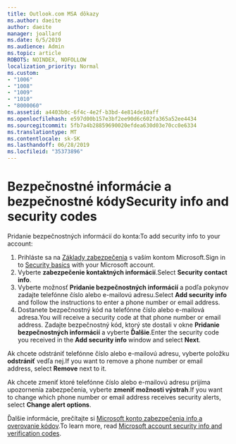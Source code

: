 ```yaml
---
title: Outlook.com MSA dôkazy
ms.author: daeite
author: daeite
manager: joallard
ms.date: 6/5/2019
ms.audience: Admin
ms.topic: article
ROBOTS: NOINDEX, NOFOLLOW
localization_priority: Normal
ms.custom:
- "1006"
- "1008"
- "1009"
- "1010"
- "8000060"
ms.assetid: a4403b0c-6f4c-4e2f-b3bd-4e814de10aff
ms.openlocfilehash: e597d00b157e3bf2ee90d6c602fa365a52ee4434
ms.sourcegitcommit: 5fb7a4b28859690020efdea630d03e70cc0e6334
ms.translationtype: MT
ms.contentlocale: sk-SK
ms.lasthandoff: 06/28/2019
ms.locfileid: "35373896"
---
```

# <a name="security-info-and-security-codes"></a><span data-ttu-id="50e42-102">Bezpečnostné informácie a bezpečnostné kódy</span><span class="sxs-lookup"><span data-stu-id="50e42-102">Security info and security codes</span></span>

<span data-ttu-id="50e42-103">Pridanie bezpečnostných informácií do konta:</span><span class="sxs-lookup"><span data-stu-id="50e42-103">To add security info to your account:</span></span>

1. <span data-ttu-id="50e42-104">Prihláste sa na [Základy zabezpečenia](https://account.microsoft.com/security) s vaším kontom Microsoft.</span><span class="sxs-lookup"><span data-stu-id="50e42-104">Sign in to [Security basics](https://account.microsoft.com/security) with your Microsoft account.</span></span>
1. <span data-ttu-id="50e42-105">Vyberte **zabezpečenie kontaktných informácií**.</span><span class="sxs-lookup"><span data-stu-id="50e42-105">Select **Security contact info**.</span></span>
1. <span data-ttu-id="50e42-106">Vyberte možnosť **Pridanie bezpečnostných informácií** a podľa pokynov zadajte telefónne číslo alebo e-mailovú adresu.</span><span class="sxs-lookup"><span data-stu-id="50e42-106">Select **Add security info** and follow the instructions to enter a phone number or email address.</span></span>
1. <span data-ttu-id="50e42-107">Dostanete bezpečnostný kód na telefónne číslo alebo e-mailová adresa.</span><span class="sxs-lookup"><span data-stu-id="50e42-107">You will receive a security code at that phone number or email address.</span></span> <span data-ttu-id="50e42-108">Zadajte bezpečnostný kód, ktorý ste dostali v okne **Pridanie bezpečnostných informácií** a vyberte **Ďalšie**.</span><span class="sxs-lookup"><span data-stu-id="50e42-108">Enter the security code you received in the **Add security info** window and select **Next**.</span></span>

<span data-ttu-id="50e42-109">Ak chcete odstrániť telefónne číslo alebo e-mailovú adresu, vyberte položku **odstrániť** vedľa nej.</span><span class="sxs-lookup"><span data-stu-id="50e42-109">If you want to remove a phone number or email address, select **Remove** next to it.</span></span>

<span data-ttu-id="50e42-110">Ak chcete zmeniť ktoré telefónne číslo alebo e-mailovú adresu prijíma upozornenia zabezpečenia, vyberte **zmeniť možnosti výstrah**.</span><span class="sxs-lookup"><span data-stu-id="50e42-110">If you want to change which phone number or email address receives security alerts, select **Change alert options**.</span></span>

<span data-ttu-id="50e42-111">Ďalšie informácie, prečítajte si [Microsoft konto zabezpečenia info a overovanie kódov](https://support.microsoft.com/help/12428/).</span><span class="sxs-lookup"><span data-stu-id="50e42-111">To learn more, read [Microsoft account security info and verification codes](https://support.microsoft.com/help/12428/).</span></span>